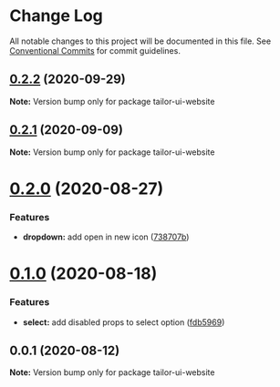 # Change Log

All notable changes to this project will be documented in this file.
See [Conventional Commits](https://conventionalcommits.org) for commit guidelines.

## [0.2.2](https://github.com/Yoctol/tailor-ui/compare/tailor-ui-website@0.2.1...tailor-ui-website@0.2.2) (2020-09-29)

**Note:** Version bump only for package tailor-ui-website





## [0.2.1](https://github.com/Yoctol/tailor-ui/compare/tailor-ui-website@0.2.0...tailor-ui-website@0.2.1) (2020-09-09)

**Note:** Version bump only for package tailor-ui-website





# [0.2.0](https://github.com/Yoctol/tailor-ui/compare/tailor-ui-website@0.1.0...tailor-ui-website@0.2.0) (2020-08-27)


### Features

* **dropdown:** add open in new icon ([738707b](https://github.com/Yoctol/tailor-ui/commit/738707b82866f3cc3e16b2bc5d456ada15619a7e))





# [0.1.0](https://github.com/Yoctol/tailor-ui/compare/tailor-ui-website@0.0.1...tailor-ui-website@0.1.0) (2020-08-18)


### Features

* **select:** add disabled props to select option ([fdb5969](https://github.com/Yoctol/tailor-ui/commit/fdb5969969d89eae0b59b6a5805d9f1c52098167))





## 0.0.1 (2020-08-12)

**Note:** Version bump only for package tailor-ui-website
